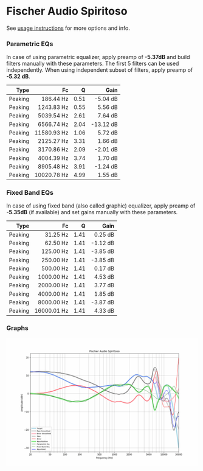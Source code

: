 # Fischer Audio Spiritoso
See [usage instructions](https://github.com/jaakkopasanen/AutoEq#usage) for more options and info.

### Parametric EQs
In case of using parametric equalizer, apply preamp of **-5.37dB** and build filters manually
with these parameters. The first 5 filters can be used independently.
When using independent subset of filters, apply preamp of **-5.32 dB**.

| Type    | Fc          |    Q | Gain      |
|--------:|------------:|-----:|----------:|
| Peaking | 186.44 Hz   | 0.51 | -5.04 dB  |
| Peaking | 1243.83 Hz  | 0.55 | 5.56 dB   |
| Peaking | 5039.54 Hz  | 2.61 | 7.64 dB   |
| Peaking | 6566.74 Hz  | 2.04 | -13.12 dB |
| Peaking | 11580.93 Hz | 1.06 | 5.72 dB   |
| Peaking | 2125.27 Hz  | 3.31 | 1.66 dB   |
| Peaking | 3170.86 Hz  | 2.09 | -2.01 dB  |
| Peaking | 4004.39 Hz  | 3.74 | 1.70 dB   |
| Peaking | 8905.48 Hz  | 3.91 | -1.24 dB  |
| Peaking | 10020.78 Hz | 4.99 | 1.55 dB   |

### Fixed Band EQs
In case of using fixed band (also called graphic) equalizer, apply preamp of **-5.35dB**
(if available) and set gains manually with these parameters.

| Type    | Fc          |    Q | Gain     |
|--------:|------------:|-----:|---------:|
| Peaking | 31.25 Hz    | 1.41 | 0.25 dB  |
| Peaking | 62.50 Hz    | 1.41 | -1.12 dB |
| Peaking | 125.00 Hz   | 1.41 | -3.85 dB |
| Peaking | 250.00 Hz   | 1.41 | -3.85 dB |
| Peaking | 500.00 Hz   | 1.41 | 0.17 dB  |
| Peaking | 1000.00 Hz  | 1.41 | 4.53 dB  |
| Peaking | 2000.00 Hz  | 1.41 | 3.77 dB  |
| Peaking | 4000.00 Hz  | 1.41 | 1.85 dB  |
| Peaking | 8000.00 Hz  | 1.41 | -3.87 dB |
| Peaking | 16000.01 Hz | 1.41 | 4.33 dB  |

### Graphs
![](./Fischer%20Audio%20Spiritoso.png)